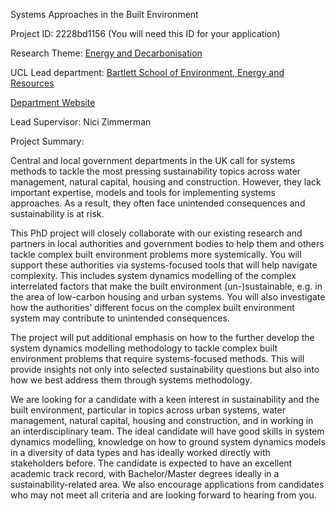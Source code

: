 Systems Approaches in the Built Environment

Project ID: 2228bd1156
(You will need this ID for your application)

Research Theme: [Energy and Decarbonisation](../themes/energy-and-decarbonisation.md)

UCL Lead department: [Bartlett School of Environment, Energy and Resources](../departments/bartlett-school-of-environment-energy-and-resources.md)

[Department Website](https://www.ucl.ac.uk/bartlett/bartlett-school-environment-energy-and-resources)

Lead Supervisor: Nici Zimmerman

Project Summary:

Central and local government departments in the UK call for systems methods to tackle the most pressing sustainability topics across water management, natural capital, housing and construction. However, they lack important expertise, models and tools for implementing systems approaches. As a result, they often face unintended consequences and sustainability is at risk.
 
 This PhD project will closely collaborate with our existing research and partners in local authorities and government bodies to help them and others tackle complex built environment problems more systemically. You will support these authorities via systems-focused tools that will help navigate complexity. This includes system dynamics modelling of the complex interrelated factors that make the built environment (un-)sustainable, e.g. in the area of low-carbon housing and urban systems. You will also investigate how the authorities’ different focus on the complex built environment system may contribute to unintended consequences.
 
 The project will put additional emphasis on how to the further develop the system dynamics modelling methodology to tackle complex built environment problems that require systems-focused methods. This will provide insights not only into selected sustainability questions but also into how we best address them through systems methodology.
 
 We are looking for a candidate with a keen interest in sustainability and the built environment, particular in topics across urban systems, water management, natural capital, housing and construction, and in working in an interdisciplinary team. The ideal candidate will have good skills in system dynamics modelling, knowledge on how to ground system dynamics models in a diversity of data types and has ideally worked directly with stakeholders before. The candidate is expected to have an excellent academic track record, with Bachelor/Master degrees ideally in a sustainability-related area. We also encourage applications from candidates who may not meet all criteria and are looking forward to hearing from you.